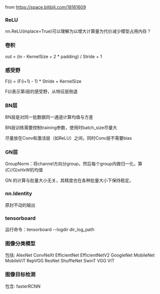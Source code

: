 from https://space.bilibili.com/18161609

### ReLU

nn.ReLU(inplace=True)可以理解为以增大计算量为代价减少模型占用内存？

### 卷积

out = (in - KernelSize + 2 * padding) / Stride + 1

### 感受野

F(i) = (F(i+1) - 1) * Stride + KernelSize

F(i)表示第i层的感受野，从特征层倒退

### BN层

BN层是对同一批数据同一通道计算均值与方差

BN层训练需要控制training参数，使用时batch_size尽量大

尽量放在Conv和激活层（如ReLU）之间，同时Conv层不需要bias

### GN层

GroupNorm：将channel方向分group，然后每个group内做归一化，算(C//G)x*Hx*W的均值

GN 的计算与批量大小无关，其精度也在各种批量大小下保持稳定。

### nn.Identity

原封不动的输出

### tensorboard

运行命令：tensorboard --logdir  dir_log_path

### 图像分类模型

包括: AlexNet ConvNeXt EfficientNet EfficientNetV2 GoogleNet MobileNet MobileViT RepVGG ResNet ShuffleNet SwinT VGG VIT

### 图像目标检测

包含: fasterRCNN
